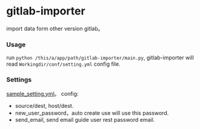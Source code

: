 # gitlab-importer
import data form other version gitlab。

### Usage
run `python /this/a/app/path/gitlab-importer/main.py`, gitlab-importer will read `Workingdir/conf/setting.yml` config file.

### Settings
[sample_setting.yml](gitlab-importer/conf/sample_setting.yml)。
config:

 - source/dest, host/dest.
 - new_user_password，auto create use will use this password.
 - send_email, send email guide user rest password email.
